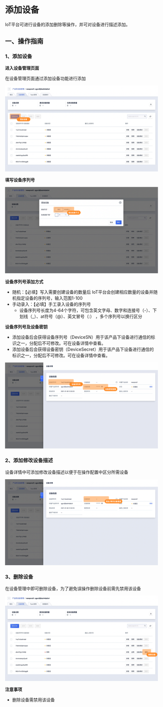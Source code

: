 # 添加设备

IoT平台可进行设备的添加删除等操作，并可对设备进行描述添加。



## 一、操作指南

### 1、添加设备

**进入设备管理页面**

在设备管理页面通过添加设备功能进行添加

![图片](../../../images/添加设备-1.png)



**填写设备序列号**

![图片](../../../images/添加设备-2.png)

**设备序列号添加方式**

* 随机：【必填】写入需要创建设备的数量后 IoT平台会创建相应数量的设备并随机指定设备的序列号，输入范围1-100
* 手动录入：【必填】手工录入设备的序列号
  * 设备序列号长度为4-64个字符，可包含英文字母、数字和连接号（-）、下划线（_）、at符号（@）、英文冒号（:） ，多个序列号以换行区分 



**设备序列号及设备密钥**

* 添加设备后会获得设备序列号（DeviceSN）用于该产品下设备进行通信的标识之一，分配后不可修改。可在设备详情中查看。
* 添加设备后会获得设备密钥（DeviceSecret）用于该产品下设备进行通信的标识之一，分配后不可修改。可在设备详情中查看。

![图片](../../../images/添加设备-3.png)



### 2、添加修改设备描述

设备详情中可添加修改设备描述以便于在操作配置中区分所需设备

![图片](../../../images/添加设备-4.png)



### 3、删除设备

在设备管理中即可删除设备，为了避免误操作删除设备前需先禁用该设备

![图片](../../../images/添加设备-5.png)

**注意事项**

* 删除设备需禁用该设备